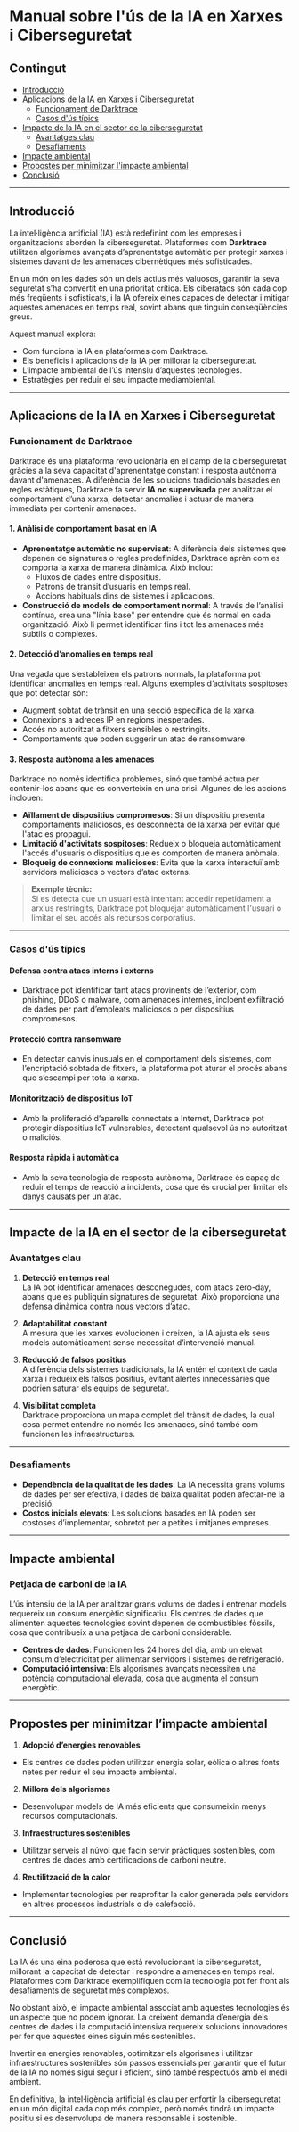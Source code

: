 # Manual sobre l'ús de la IA en Xarxes i Ciberseguretat

## Contingut
- [Introducció](#introducció)
- [Aplicacions de la IA en Xarxes i Ciberseguretat](#aplicacions-de-la-ia-en-xarxes-i-ciberseguretat)
  - [Funcionament de Darktrace](#funcionament-de-darktrace)
  - [Casos d'ús típics](#casos-dús-típics)
- [Impacte de la IA en el sector de la ciberseguretat](#impacte-de-la-ia-en-el-sector-de-la-ciberseguretat)
  - [Avantatges clau](#avantatges-clau)
  - [Desafiaments](#desafiaments)
- [Impacte ambiental](#impacte-ambiental)
- [Propostes per minimitzar l'impacte ambiental](#propostes-per-minimitzar-limpacte-ambiental)
- [Conclusió](#conclusió)

---

## Introducció

La intel·ligència artificial (IA) està redefinint com les empreses i organitzacions aborden la ciberseguretat. Plataformes com **Darktrace** utilitzen algorismes avançats d’aprenentatge automàtic per protegir xarxes i sistemes davant de les amenaces cibernètiques més sofisticades.

En un món on les dades són un dels actius més valuosos, garantir la seva seguretat s’ha convertit en una prioritat crítica. Els ciberatacs són cada cop més freqüents i sofisticats, i la IA ofereix eines capaces de detectar i mitigar aquestes amenaces en temps real, sovint abans que tinguin conseqüències greus.

Aquest manual explora:
- Com funciona la IA en plataformes com Darktrace.  
- Els beneficis i aplicacions de la IA per millorar la ciberseguretat.  
- L’impacte ambiental de l’ús intensiu d’aquestes tecnologies.  
- Estratègies per reduir el seu impacte mediambiental.  

---

## Aplicacions de la IA en Xarxes i Ciberseguretat

### Funcionament de Darktrace

Darktrace és una plataforma revolucionària en el camp de la ciberseguretat gràcies a la seva capacitat d'aprenentatge constant i resposta autònoma davant d'amenaces. A diferència de les solucions tradicionals basades en regles estàtiques, Darktrace fa servir **IA no supervisada** per analitzar el comportament d’una xarxa, detectar anomalies i actuar de manera immediata per contenir amenaces.  

#### 1. **Anàlisi de comportament basat en IA**  
- **Aprenentatge automàtic no supervisat**: A diferència dels sistemes que depenen de signatures o regles predefinides, Darktrace aprèn com es comporta la xarxa de manera dinàmica. Això inclou:  
  - Fluxos de dades entre dispositius.  
  - Patrons de trànsit d’usuaris en temps real.  
  - Accions habituals dins de sistemes i aplicacions.  
- **Construcció de models de comportament normal**: A través de l’anàlisi contínua, crea una "línia base" per entendre què és normal en cada organització. Això li permet identificar fins i tot les amenaces més subtils o complexes.  

#### 2. **Detecció d’anomalies en temps real**  
Una vegada que s’estableixen els patrons normals, la plataforma pot identificar anomalies en temps real. Alguns exemples d’activitats sospitoses que pot detectar són:  
- Augment sobtat de trànsit en una secció específica de la xarxa.  
- Connexions a adreces IP en regions inesperades.  
- Accés no autoritzat a fitxers sensibles o restringits.  
- Comportaments que poden suggerir un atac de ransomware.  

#### 3. **Resposta autònoma a les amenaces**  
Darktrace no només identifica problemes, sinó que també actua per contenir-los abans que es converteixin en una crisi. Algunes de les accions inclouen:  
- **Aïllament de dispositius compromesos**: Si un dispositiu presenta comportaments maliciosos, es desconnecta de la xarxa per evitar que l'atac es propagui.  
- **Limitació d'activitats sospitoses**: Redueix o bloqueja automàticament l'accés d'usuaris o dispositius que es comporten de manera anòmala.  
- **Bloqueig de connexions malicioses**: Evita que la xarxa interactuï amb servidors maliciosos o vectors d’atac externs.  

> **Exemple tècnic:**  
> Si es detecta que un usuari està intentant accedir repetidament a arxius restringits, Darktrace pot bloquejar automàticament l'usuari o limitar el seu accés als recursos corporatius.

---

### Casos d'ús típics

#### **Defensa contra atacs interns i externs**
- Darktrace pot identificar tant atacs provinents de l’exterior, com phishing, DDoS o malware, com amenaces internes, incloent exfiltració de dades per part d’empleats maliciosos o per dispositius compromesos.

#### **Protecció contra ransomware**  
- En detectar canvis inusuals en el comportament dels sistemes, com l’encriptació sobtada de fitxers, la plataforma pot aturar el procés abans que s’escampi per tota la xarxa.

#### **Monitorització de dispositius IoT**  
- Amb la proliferació d’aparells connectats a Internet, Darktrace pot protegir dispositius IoT vulnerables, detectant qualsevol ús no autoritzat o maliciós.

#### **Resposta ràpida i automàtica**  
- Amb la seva tecnologia de resposta autònoma, Darktrace és capaç de reduir el temps de reacció a incidents, cosa que és crucial per limitar els danys causats per un atac.

---

## Impacte de la IA en el sector de la ciberseguretat

### Avantatges clau

1. **Detecció en temps real**  
La IA pot identificar amenaces desconegudes, com atacs zero-day, abans que es publiquin signatures de seguretat. Això proporciona una defensa dinàmica contra nous vectors d’atac.

2. **Adaptabilitat constant**  
A mesura que les xarxes evolucionen i creixen, la IA ajusta els seus models automàticament sense necessitat d’intervenció manual.

3. **Reducció de falsos positius**  
A diferència dels sistemes tradicionals, la IA entén el context de cada xarxa i redueix els falsos positius, evitant alertes innecessàries que podrien saturar els equips de seguretat.

4. **Visibilitat completa**  
Darktrace proporciona un mapa complet del trànsit de dades, la qual cosa permet entendre no només les amenaces, sinó també com funcionen les infraestructures.

---

### Desafiaments

- **Dependència de la qualitat de les dades**: La IA necessita grans volums de dades per ser efectiva, i dades de baixa qualitat poden afectar-ne la precisió.  
- **Costos inicials elevats**: Les solucions basades en IA poden ser costoses d’implementar, sobretot per a petites i mitjanes empreses.  

---

## Impacte ambiental

### Petjada de carboni de la IA

L’ús intensiu de la IA per analitzar grans volums de dades i entrenar models requereix un consum energètic significatiu. Els centres de dades que alimenten aquestes tecnologies sovint depenen de combustibles fòssils, cosa que contribueix a una petjada de carboni considerable.  

- **Centres de dades**: Funcionen les 24 hores del dia, amb un elevat consum d’electricitat per alimentar servidors i sistemes de refrigeració.  
- **Computació intensiva**: Els algorismes avançats necessiten una potència computacional elevada, cosa que augmenta el consum energètic.  

---

## Propostes per minimitzar l’impacte ambiental

1. **Adopció d’energies renovables**  
- Els centres de dades poden utilitzar energia solar, eòlica o altres fonts netes per reduir el seu impacte ambiental.  

2. **Millora dels algorismes**  
- Desenvolupar models de IA més eficients que consumeixin menys recursos computacionals.  

3. **Infraestructures sostenibles**  
- Utilitzar serveis al núvol que facin servir pràctiques sostenibles, com centres de dades amb certificacions de carboni neutre.  

4. **Reutilització de la calor**  
- Implementar tecnologies per reaprofitar la calor generada pels servidors en altres processos industrials o de calefacció.  

---

## Conclusió

La IA és una eina poderosa que està revolucionant la ciberseguretat, millorant la capacitat de detectar i respondre a amenaces en temps real. Plataformes com Darktrace exemplifiquen com la tecnologia pot fer front als desafiaments de seguretat més complexos.  

No obstant això, el impacte ambiental associat amb aquestes tecnologies és un aspecte que no podem ignorar. La creixent demanda d’energia dels centres de dades i la computació intensiva requereix solucions innovadores per fer que aquestes eines siguin més sostenibles.  

Invertir en energies renovables, optimitzar els algorismes i utilitzar infraestructures sostenibles són passos essencials per garantir que el futur de la IA no només sigui segur i eficient, sinó també respectuós amb el medi ambient.  

En definitiva, la intel·ligència artificial és clau per enfortir la ciberseguretat en un món digital cada cop més complex, però només tindrà un impacte positiu si es desenvolupa de manera responsable i sostenible.  

